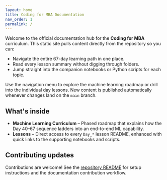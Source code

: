 ```yaml
---
layout: home
title: Coding for MBA Documentation
nav_order: 1
permalink: /
---
```


Welcome to the official documentation hub for the **Coding for MBA** curriculum. This static site pulls content directly from the repository so you can:

- Navigate the entire 67-day learning path in one place.
- Read every lesson summary without digging through folders.
- Jump straight into the companion notebooks or Python scripts for each topic.

Use the navigation menu to explore the machine learning roadmap or drill into the individual day lessons. New content is published automatically whenever changes land on the `main` branch.

## What's inside

- **Machine Learning Curriculum** – Phased roadmap that explains how the Day 40–67 sequence ladders into an end-to-end ML capability.
- **Lessons** – Direct access to every `Day_*` lesson README, enhanced with quick links to the supporting notebooks and scripts.

## Contributing updates

Contributions are welcome! See the [repository README](https://github.com/saint2706/Coding-For-MBA/blob/main/README.md) for setup instructions and the documentation contribution workflow.
